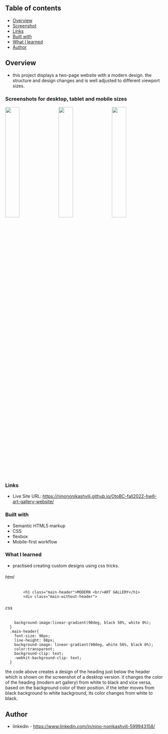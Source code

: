## Table of contents

  - [Overview](#overview)
  - [Screenshot](#screenshot)
  - [Links](#links)
  - [Built with](#built-with)
  - [What I learned](#what-i-learned)
  - [Author](#author)


## Overview
- this project displays a two-page website with a modern design. the structure and design changes and is well adjusted to different viewport sizes.

### Screenshots for desktop, tablet and mobile sizes

<div width="100%">
      <img
        src="https://user-images.githubusercontent.com/61002720/200712672-5730c823-ffdc-4717-81ce-ee6f55d5d987.png"
        width="30%"
        style="margin-right:3%"
        align="top"
      />
      <img
        src="https://user-images.githubusercontent.com/61002720/200712649-dca2bce8-31d0-44d9-bd96-d604a27ed4aa.png"
	width="30%"
	style="margin-right:3%"
        align="top"
      />
      <img
        src="https://user-images.githubusercontent.com/61002720/200712543-f65bdfef-954e-4c03-89eb-9ffa5ea7fce6.png"
        width="30%"
        align="top"
      />
    </div>






### Links

- Live Site URL: https://ninononikashvili.github.io/OtoBC-fall2022-hw6-art-gallery-website/


### Built with

- Semantic HTML5 markup
- CSS 
- flexbox
- Mobile-first workflow

### What I learned

- practised creating custom designs using css tricks.
###### html
```<div class="main-text">
        <h1 class="main-header">MODERN <br/>ART GALLERY</h1>
        <div class="main-without-header"> 
```
###### css
```  main{
    background-image:linear-gradient(90deg, black 50%, white 0%);
  }
  .main-header{
    font-size: 96px;
    line-height: 88px;
    background-image: linear-gradient(90deg, white 56%, black 0%);
    color:transparent;
    background-clip: text;
    -webkit-background-clip: text;
  } 
  ```
  the code above creates a design of the heading just below the header which is shown on the screenshot of a desktop version. it changes the color of the heading 
  (modern art gallery) from white to black and vice versa, based on the background color of their position. if the letter moves from black background to white     background, 
  its color changes from white to black.
        
        


## Author

- linkedin - https://www.linkedin.com/in/nino-nonikashvili-599943158/
